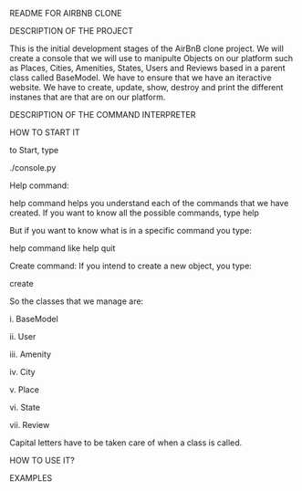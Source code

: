 README FOR AIRBNB CLONE

DESCRIPTION OF THE PROJECT

This is the initial development stages of the AirBnB clone project. We will create a console that we will use to manipulte Objects on our platform such as Places, Cities, Amenities, States, Users and Reviews based in a parent class called BaseModel. We have to ensure that we have an iteractive website. We have to create, update, show, destroy and print the different instanes that are that are on our platform.

DESCRIPTION OF THE COMMAND INTERPRETER

HOW TO START IT

to Start, type

./console.py

Help command:

help command helps you understand each of the commands that we have created. If you want to know all the possible commands, type
help

But if you want to know what is in a specific command you type:

help command like help quit

Create command: If you intend to create a new object, you type:

create <object class>

So the classes that we manage are:

i. BaseModel

ii. User

iii. Amenity

iv. City

v. Place

vi. State

vii. Review

Capital letters have to be taken care of when a class is called.

HOW TO USE IT?

EXAMPLES
